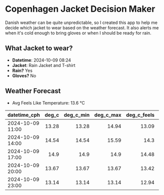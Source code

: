 
# Copenhagen Jacket Decision Maker

Danish weather can be quite unpredictable, so I created this app to help me decide which jacket to wear based on the weather forecast. 
It also alerts me when it's cold enough to bring gloves or when I should be ready for rain.

## What Jacket to wear?

- **Datetime**: 2024-10-09 08:24
- **Jacket**: Rain Jacket and T-shirt
- **Rain?** Yes
- **Gloves?** No

## Weather Forecast
- Avg Feels Like Temperature: 13.6 °C

| datetime_cph     |   deg_c |   deg_c_min |   deg_c_max |   deg_c_feels | weather   | wind   | rain   |
|:-----------------|--------:|------------:|------------:|--------------:|:----------|:-------|:-------|
| 2024-10-09 11:00 |   13.28 |       13.28 |       14.94 |         13.09 | Rain      | Low    | Low    |
| 2024-10-09 14:00 |   14.54 |       14.54 |       15.59 |         14.3  | Rain      | Medium | Low    |
| 2024-10-09 17:00 |   14.9  |       14.9  |       14.9  |         14.48 | Rain      | Low    | Low    |
| 2024-10-09 20:00 |   13.67 |       13.67 |       13.67 |         13.42 | Clouds    | Low    | None   |
| 2024-10-09 23:00 |   13.14 |       13.14 |       13.14 |         12.94 | Rain      | Low    | Low    |
        
